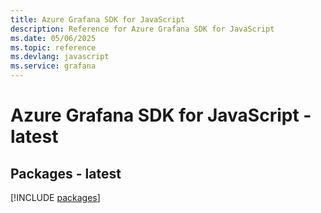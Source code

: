 ```yaml
---
title: Azure Grafana SDK for JavaScript
description: Reference for Azure Grafana SDK for JavaScript
ms.date: 05/06/2025
ms.topic: reference
ms.devlang: javascript
ms.service: grafana
---
```

# Azure Grafana SDK for JavaScript - latest
## Packages - latest
[!INCLUDE [packages](grafana-index.md)]